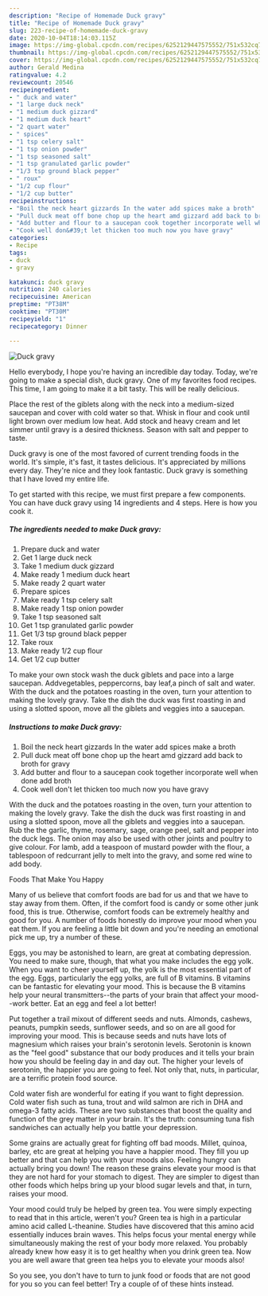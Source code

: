 ```yaml
---
description: "Recipe of Homemade Duck gravy"
title: "Recipe of Homemade Duck gravy"
slug: 223-recipe-of-homemade-duck-gravy
date: 2020-10-04T18:14:03.115Z
image: https://img-global.cpcdn.com/recipes/6252129447575552/751x532cq70/duck-gravy-recipe-main-photo.jpg
thumbnail: https://img-global.cpcdn.com/recipes/6252129447575552/751x532cq70/duck-gravy-recipe-main-photo.jpg
cover: https://img-global.cpcdn.com/recipes/6252129447575552/751x532cq70/duck-gravy-recipe-main-photo.jpg
author: Gerald Medina
ratingvalue: 4.2
reviewcount: 20546
recipeingredient:
- " duck and water"
- "1 large duck neck"
- "1 medium duck gizzard"
- "1 medium duck heart"
- "2 quart water"
- " spices"
- "1 tsp celery salt"
- "1 tsp onion powder"
- "1 tsp seasoned salt"
- "1 tsp granulated garlic powder"
- "1/3 tsp ground black pepper"
- " roux"
- "1/2 cup flour"
- "1/2 cup butter"
recipeinstructions:
- "Boil the neck heart gizzards In the water add spices make a broth"
- "Pull duck meat off bone chop up the heart amd gizzard add back to broth for gravy"
- "Add butter and flour to a saucepan cook together incorporate well when done add broth"
- "Cook well don&#39;t let thicken too much now you have gravy"
categories:
- Recipe
tags:
- duck
- gravy

katakunci: duck gravy 
nutrition: 240 calories
recipecuisine: American
preptime: "PT38M"
cooktime: "PT30M"
recipeyield: "1"
recipecategory: Dinner

---
```



![Duck gravy](https://img-global.cpcdn.com/recipes/6252129447575552/751x532cq70/duck-gravy-recipe-main-photo.jpg)

Hello everybody, I hope you're having an incredible day today. Today, we're going to make a special dish, duck gravy. One of my favorites food recipes. This time, I am going to make it a bit tasty. This will be really delicious.

Place the rest of the giblets along with the neck into a medium-sized saucepan and cover with cold water so that. Whisk in flour and cook until light brown over medium low heat. Add stock and heavy cream and let simmer until gravy is a desired thickness. Season with salt and pepper to taste.

Duck gravy is one of the most favored of current trending foods in the world. It's simple, it's fast, it tastes delicious. It's appreciated by millions every day. They're nice and they look fantastic. Duck gravy is something that I have loved my entire life.


To get started with this recipe, we must first prepare a few components. You can have duck gravy using 14 ingredients and 4 steps. Here is how you cook it.

<!--inarticleads1-->

##### The ingredients needed to make Duck gravy:

1. Prepare  duck and water
1. Get 1 large duck neck
1. Take 1 medium duck gizzard
1. Make ready 1 medium duck heart
1. Make ready 2 quart water
1. Prepare  spices
1. Make ready 1 tsp celery salt
1. Make ready 1 tsp onion powder
1. Take 1 tsp seasoned salt
1. Get 1 tsp granulated garlic powder
1. Get 1/3 tsp ground black pepper
1. Take  roux
1. Make ready 1/2 cup flour
1. Get 1/2 cup butter


To make your own stock wash the duck giblets and pace into a large saucepan. Addvegetables, peppercorns, bay leaf,a pinch of salt and water. With the duck and the potatoes roasting in the oven, turn your attention to making the lovely gravy. Take the dish the duck was first roasting in and using a slotted spoon, move all the giblets and veggies into a saucepan. 

<!--inarticleads2-->

##### Instructions to make Duck gravy:

1. Boil the neck heart gizzards In the water add spices make a broth
1. Pull duck meat off bone chop up the heart amd gizzard add back to broth for gravy
1. Add butter and flour to a saucepan cook together incorporate well when done add broth
1. Cook well don&#39;t let thicken too much now you have gravy


With the duck and the potatoes roasting in the oven, turn your attention to making the lovely gravy. Take the dish the duck was first roasting in and using a slotted spoon, move all the giblets and veggies into a saucepan. Rub the the garlic, thyme, rosemary, sage, orange peel, salt and pepper into the duck legs. The onion may also be used with other joints and poultry to give colour. For lamb, add a teaspoon of mustard powder with the flour, a tablespoon of redcurrant jelly to melt into the gravy, and some red wine to add body. 

Foods That Make You Happy


Many of us believe that comfort foods are bad for us and that we have to stay away from them. Often, if the comfort food is candy or some other junk food, this is true. Otherwise, comfort foods can be extremely healthy and good for you. A number of foods honestly do improve your mood when you eat them. If you are feeling a little bit down and you're needing an emotional pick me up, try a number of these.

Eggs, you may be astonished to learn, are great at combating depression. You need to make sure, though, that what you make includes the egg yolk. When you want to cheer yourself up, the yolk is the most essential part of the egg. Eggs, particularly the egg yolks, are full of B vitamins. B vitamins can be fantastic for elevating your mood. This is because the B vitamins help your neural transmitters--the parts of your brain that affect your mood--work better. Eat an egg and feel a lot better!

Put together a trail mixout of different seeds and nuts. Almonds, cashews, peanuts, pumpkin seeds, sunflower seeds, and so on are all good for improving your mood. This is because seeds and nuts have lots of magnesium which raises your brain's serotonin levels. Serotonin is known as the "feel good" substance that our body produces and it tells your brain how you should be feeling day in and day out. The higher your levels of serotonin, the happier you are going to feel. Not only that, nuts, in particular, are a terrific protein food source.

Cold water fish are wonderful for eating if you want to fight depression. Cold water fish such as tuna, trout and wild salmon are rich in DHA and omega-3 fatty acids. These are two substances that boost the quality and function of the grey matter in your brain. It's the truth: consuming tuna fish sandwiches can actually help you battle your depression. 

Some grains are actually great for fighting off bad moods. Millet, quinoa, barley, etc are great at helping you have a happier mood. They fill you up better and that can help you with your moods also. Feeling hungry can actually bring you down! The reason these grains elevate your mood is that they are not hard for your stomach to digest. They are simpler to digest than other foods which helps bring up your blood sugar levels and that, in turn, raises your mood.

Your mood could truly be helped by green tea. You were simply expecting to read that in this article, weren't you? Green tea is high in a particular amino acid called L-theanine. Studies have discovered that this amino acid essentially induces brain waves. This helps focus your mental energy while simultaneously making the rest of your body more relaxed. You probably already knew how easy it is to get healthy when you drink green tea. Now you are well aware that green tea helps you to elevate your moods also!

So you see, you don't have to turn to junk food or foods that are not good for you so you can feel better! Try  a  couple of  of  these  hints  instead.

